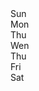 
<!DOCTYPE html>
<html lang="en">
<head>
    <meta charset="UTF-8">
    <meta name="viewport" content="width=device-width, initial-scale=1.0">
    <link rel="stylesheet" href="sakshi.css">
    <link rel="stylesheet" href="https://cdnjs.cloudflare.com/ajax/libs/font-awesome/6.7.2/css/all.min.css" 
     integrity="sha512-Evv84Mr4kqVGRNSgIGL/F/aIDqQb7xQ2vcrdIwxfjThSH8CSR7PBEakCr51Ck+w+/U6swU2Im1vVX0SVk9ABhg==" 
     crossorigin="anonymous" referrerpolicy="no-referrer" />
</head>
<body>
    <div class="calendar">
        <div class="header">
            <div id="prev" class="btn"><i class="fa-solid fa-arrow-left"></i></div>
            <div id="month-year"></div>
            <div id="next" class="btn"><i class="fa-solid fa-arrow-right"></i></div>
        </div>
        <div class="weekdays">
            <div>Sun</div>
            <div>Mon</div>
            <div>Thu</div>
            <div>Wen</div>
            <div>Thu</div>
            <div>Fri</div>
            <div>Sat</div>
            </div>
            <div class="days" id="days"></div>
    </div>        
       <script src="first.js"></script>
</body>
</html>
